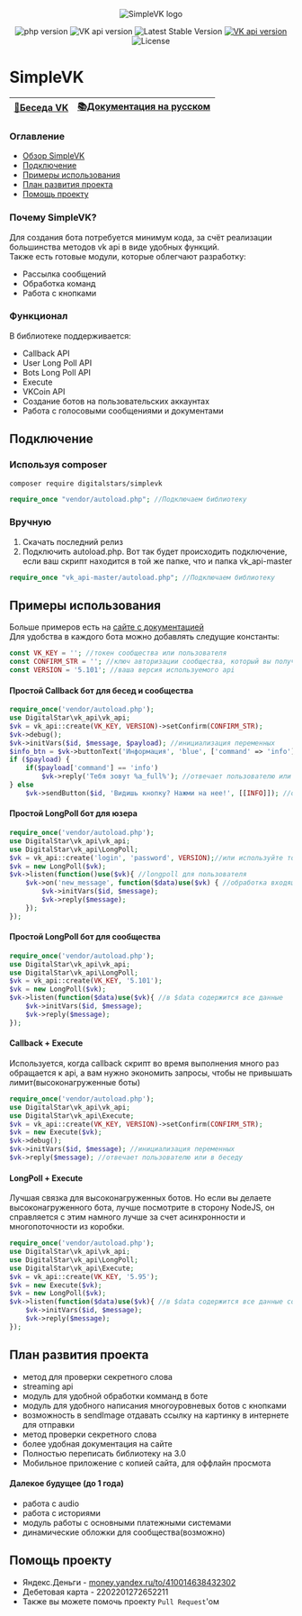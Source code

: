 <p align="center">
  <img alt="SimpleVK logo" title="SimpleVK это PHP библиотека быстрой разработки ботов для VK.COM" src="http://images.vfl.ru/ii/1563283715/1c6a23fb/27226348.png"/>
</p>

<p align="center">
<img src="https://img.shields.io/packagist/php-v/digitalstars/vk_api.svg?color=FF6F61" alt="php version">
<img src="https://img.shields.io/badge/VK_API-%3E=%205.101-8992bb.svg" alt="VK api version">
<img src="https://img.shields.io/github/release/digitalstars/vk_api.svg?color=green" alt="Latest Stable Version">
<a href="https://packagist.org/packages/digitalstars/vk_api/"><img src="https://img.shields.io/packagist/dt/digitalstars/vk_api.svg" alt="VK api version"></a>
<img src="https://poser.pugx.org/laravel/framework/license.svg" alt="License">
</p> 

# SimpleVK
| [💬Беседа VK](https://vk.me/join/AJQ1dzQRUQxtfd7zSm4STOmt) | [📚Документация на русском](https://simplevk.scripthub.ru) |
| ------------------------------------------| -------------|
### Оглавление
- [Обзор SimpleVK](#SimpleVK)
- [Подключение](#Подключение)
- [Примеры использования](#Примеры-использования)
- [План развития проекта](#План-развития-проекта)
- [Помощь проекту](#Помощь-проекту)
### Почему SimpleVK?  
Для создания бота потребуется минимум кода, за счёт реализации большинства методов vk api в виде удобных функций.  
Также есть готовые модули, которые облегчают разработку: 
 * Рассылка сообщений
 * Обработка команд
 * Работа с кнопками
### Функционал
В библиотеке поддерживается:
 * Callback API
 * User Long Poll API
 * Bots Long Poll API
 * Execute
 * VKCoin API
 * Создание ботов на пользовательских аккаунтах
 * Работа с голосовыми сообщениями и документами

## Подключение
### Используя composer
```
composer require digitalstars/simplevk
```
```php
require_once "vendor/autoload.php"; //Подключаем библиотеку
```
### Вручную
1. Скачать последний релиз
2. Подключить autoload.php. Вот так будет происходить подключение, если ваш скрипт находится в той же папке, что и папка vk_api-master
```php
require_once "vk_api-master/autoload.php"; //Подключаем библиотеку
```
## Примеры использования
Больше примеров есть на [сайте с документацией](https://simplevk.scripthub.ru)  
Для удобства в каждого бота можно добавлять следущие константы:
```php
const VK_KEY = ''; //токен сообщества или пользователя
const CONFIRM_STR = ''; //ключ авторизации сообщества, который вы получили
const VERSION = '5.101'; //ваша версия используемого api
```
#### Простой Callback бот для бесед и сообщества
```php
require_once('vendor/autoload.php');
use DigitalStar\vk_api\vk_api;
$vk = vk_api::create(VK_KEY, VERSION)->setConfirm(CONFIRM_STR);
$vk->debug();
$vk->initVars($id, $message, $payload); //инициализация переменных
$info_btn = $vk->buttonText('Информация', 'blue', ['command' => 'info']); //создание кнопки
if ($payload) {
    if($payload['command'] == 'info')
        $vk->reply('Тебя зовут %a_full%'); //отвечает пользователю или в беседу
} else
    $vk->sendButton($id, 'Видишь кнопку? Нажми на нее!', [[INFO]]); //отправляем клавиатуру с сообщением
```
#### Простой LongPoll бот для юзера 
```php
require_once('vendor/autoload.php');
use DigitalStar\vk_api\vk_api;
use DigitalStar\vk_api\LongPoll;
$vk = vk_api::create('login', 'password', VERSION);//или используйте токен вместо лог/пас
$vk = new LongPoll($vk);
$vk->listen(function()use($vk){ //longpoll для пользователя
    $vk->on('new_message', function($data)use($vk) { //обработка входящих сообщений
        $vk->initVars($id, $message);
        $vk->reply($message);
    });
});
```
#### Простой LongPoll бот для сообщества
```php
require_once('vendor/autoload.php');
use DigitalStar\vk_api\vk_api;
use DigitalStar\vk_api\LongPoll;
$vk = vk_api::create(VK_KEY, '5.101');
$vk = new LongPoll($vk);
$vk->listen(function($data)use($vk){ //в $data содержится все данные
    $vk->initVars($id, $message);
    $vk->reply($message);
});
```
#### Callback + Execute
Используется, когда callback скрипт во время выполнения много раз обращается к api, а вам нужно экономить запросы, чтобы не привышать лимит(высоконагруженные боты)
```php
require_once('vendor/autoload.php');
use DigitalStar\vk_api\vk_api;
use DigitalStar\vk_api\Execute;
$vk = vk_api::create(VK_KEY, VERSION)->setConfirm(CONFIRM_STR);
$vk = new Execute($vk);
$vk->debug();
$vk->initVars($id, $message); //инициализация переменных
$vk->reply($message); //отвечает пользователю или в беседу
```
#### LongPoll + Execute
Лучшая связка для высоконагруженных ботов. Но если вы делаете высоконагруженного бота, лучше посмотрите в сторону NodeJS, он справляется с этим намного лучше за счет асинхронности и многопоточности из коробки.
```php
require_once('vendor/autoload.php');
use DigitalStar\vk_api\vk_api;
use DigitalStar\vk_api\LongPoll;
use DigitalStar\vk_api\Execute;
$vk = vk_api::create(VK_KEY, '5.95');
$vk = new Execute($vk);
$vk = new LongPoll($vk);
$vk->listen(function($data)use($vk){ //в $data содержится все данные события, можно убрать, если не нужен
    $vk->initVars($id, $message);
    $vk->reply($message);
});
```
## План развития проекта
- метод для проверки секретного слова
- streaming api
- модуль для удобной обработки комманд в боте
- модуль для удобного написания многоуровневых ботов с кнопками
- возможность в sendImage отдавать ссылку на картинку в интернете для отправки
- метод проверки секретного слова
- более удобная документация на сайте
- Полностью переписать библиотеку на 3.0
- Мобильное приложение с копией сайта, для оффлайн просмота

#### Далекое будущее (до 1 года)
- работа с audio
- работа с историями
- модуль работы с основными платежными системами
- динамические обложки для сообщества(возможно)

## Помощь проекту
- Яндекс.Деньги - [money.yandex.ru/to/410014638432302]()
- Дебетовая карта - 2202201272652211
- Также вы можете помочь проекту `Pull Request`'ом
